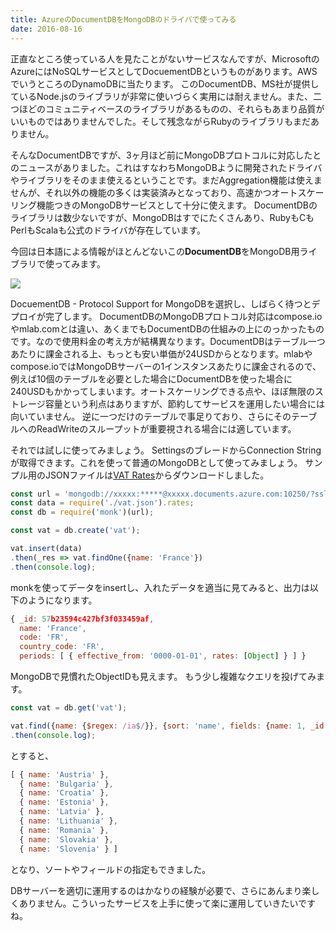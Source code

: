 ```yaml
---
title: AzureのDocumentDBをMongoDBのドライバで使ってみる
date: 2016-08-16
---
```


正直なところ使っている人を見たことがないサービスなんですが、MicrosoftのAzureにはNoSQLサービスとしてDocuementDBというものがあります。AWSでいうところのDynamoDBに当たります。
このDocumentDB、MS社が提供しているNode.jsのライブラリが非常に使いづらく実用には耐えません。また、二つほどのコミュニティベースのライブラリがあるものの、それらもあまり品質がいいものではありませんでした。そして残念ながらRubyのライブラリもまだありません。

そんなDocumentDBですが、3ヶ月ほど前にMongoDBプロトコルに対応したとのニュースがありました。これはすなわちMongoDBように開発されたドライバやライブラリをそのまま使えるということです。まだAggregation機能は使えませんが、それ以外の機能の多くは実装済みとなっており、高速かつオートスケーリング機能つきのMongoDBサービスとして十分に使えます。
DocumentDBのライブラリは数少ないですが、MongoDBはすでにたくさんあり、RubyもCもPerlもScalaも公式のドライバが存在しています。

今回は日本語による情報がほとんどないこの**DocumentDB**をMongoDB用ライブラリで使ってみます。

![](https://c2.staticflickr.com/9/8296/28395072113_19cd07dfb7_h.jpg)

DocuementDB - Protocol Support for MongoDBを選択し、しばらく待つとデプロイが完了します。
DocumentDBのMongoDBプロトコル対応はcompose.ioやmlab.comとは違い、あくまでもDocumentDBの仕組みの上にのっかったものです。なので使用料金の考え方が結構異なります。DocumentDBはテーブル一つあたりに課金される上、もっとも安い単価が24USDからとなります。mlabやcompose.ioではMongoDBサーバーの1インスタンスあたりに課金されるので、例えば10個のテーブルを必要とした場合にDocumentDBを使った場合に240USDもかかってしまいます。オートスケーリングできる点や、ほぼ無限のストレージ容量という利点はありますが、節約してサービスを運用したい場合には向いていません。
逆に一つだけのテーブルで事足りており、さらにそのテーブルへのReadWriteのスループットが重要視される場合には適しています。

それでは試しに使ってみましょう。
SettingsのブレードからConnection Stringが取得できます。これを使って普通のMongoDBとして使ってみましょう。
サンプル用のJSONファイルは[VAT Rates](http://jsonvat.com)からダウンロードしました。

```js
const url = 'mongodb://xxxxx:*****@xxxxx.documents.azure.com:10250/?ssl=true';
const data = require('./vat.json').rates;
const db = require('monk')(url);

const vat = db.create('vat');

vat.insert(data)
.then(_res => vat.findOne({name: 'France'})
.then(console.log);
```

monkを使ってデータをinsertし、入れたデータを適当に見てみると、出力は以下のようになります。

```js
{ _id: 57b23594c427bf3f033459af,
  name: 'France',
  code: 'FR',
  country_code: 'FR',
  periods: [ { effective_from: '0000-01-01', rates: [Object] } ] }
```

MongoDBで見慣れたObjectIDも見えます。
もう少し複雑なクエリを投げてみます。

```js
const vat = db.get('vat');

vat.find({name: {$regex: /ia$/}}, {sort: 'name', fields: {name: 1, _id: 0}})
.then(console.log);
```

とすると、

```js
[ { name: 'Austria' },
  { name: 'Bulgaria' },
  { name: 'Croatia' },
  { name: 'Estonia' },
  { name: 'Latvia' },
  { name: 'Lithuania' },
  { name: 'Romania' },
  { name: 'Slovakia' },
  { name: 'Slovenia' } ]
```

となり、ソートやフィールドの指定もできました。

DBサーバーを適切に運用するのはかなりの経験が必要で、さらにあんまり楽しくありません。こういったサービスを上手に使って楽に運用していきたいですね。
